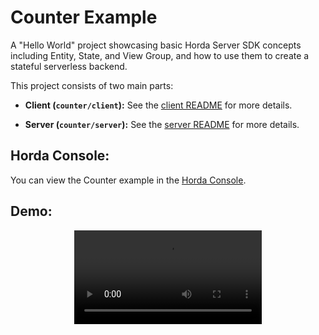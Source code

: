 # Counter Example

A "Hello World" project showcasing basic Horda Server SDK concepts including Entity, State, and View Group, and how to use them to create a stateful serverless backend.

This project consists of two main parts:

*   **Client (`counter/client`):** See the [client README](client/README.md) for more details.

*   **Server (`counter/server`):** See the [server README](server/README.md) for more details.

## Horda Console:

You can view the Counter example in the [Horda Console](https://console.horda.ai/?project=d2sqf8kgc98s73838big).

## Demo:

<div align="center">
  <video src="https://github.com/user-attachments/assets/679eef38-0caa-4096-bd41-bb258dc2bdd7" />
</div>

